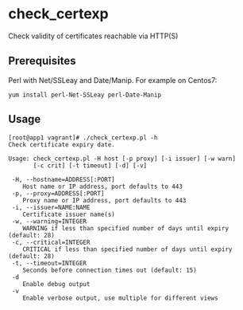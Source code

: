 # check_certexp

Check validity of certificates reachable via HTTP(S)

## Prerequisites

Perl with Net/SSLeay and Date/Manip. For example on Centos7:

```
yum install perl-Net-SSLeay perl-Date-Manip
```

## Usage

```
[root@app1 vagrant]# ./check_certexp.pl -h
Check certificate expiry date.

Usage: check_certexp.pl -H host [-p proxy] [-i issuer] [-w warn]
       [-c crit] [-t timeout] [-d] [-v]

 -H, --hostname=ADDRESS[:PORT]
    Host name or IP address, port defaults to 443
 -p, --proxy=ADDRESS[:PORT]
    Proxy name or IP address, port defaults to 443
 -i, --issuer=NAME:NAME
    Certificate issuer name(s)
 -w, --warning=INTEGER
    WARNING if less than specified number of days until expiry (default: 28)
 -c, --critical=INTEGER
    CRITICAL if less than specified number of days until expiry (default: 28)
 -t, --timeout=INTEGER
    Seconds before connection times out (default: 15)
 -d
    Enable debug output
 -v
    Enable verbose output, use multiple for different views
```
